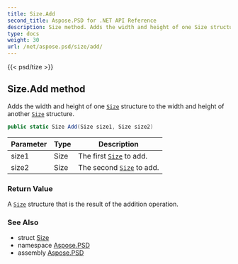 ```yaml
---
title: Size.Add
second_title: Aspose.PSD for .NET API Reference
description: Size method. Adds the width and height of one Size structure to the width and height of another Size structure
type: docs
weight: 30
url: /net/aspose.psd/size/add/
---
```

{{< psd/tize >}}
## Size.Add method

Adds the width and height of one [`Size`](../) structure to the width and height of another [`Size`](../) structure.

```csharp
public static Size Add(Size size1, Size size2)
```

| Parameter | Type | Description |
| --- | --- | --- |
| size1 | Size | The first [`Size`](../) to add. |
| size2 | Size | The second [`Size`](../) to add. |

### Return Value

A [`Size`](../) structure that is the result of the addition operation.

### See Also

* struct [Size](../)
* namespace [Aspose.PSD](../../size/)
* assembly [Aspose.PSD](../../../)


